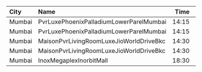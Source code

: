 | City   | Name                                    |  Time | Type         | Price | Capacity | Booked |
| :----- | :-------------------------------------- | ----: | :----------- | ----: | -------: | -----: |
| Mumbai | PvrLuxePhoenixPalladiumLowerParelMumbai | 14:15 | PrimePlus    |  450₹ |       15 |      0 |
| Mumbai | PvrLuxePhoenixPalladiumLowerParelMumbai | 14:15 | Prime        |  450₹ |        6 |      0 |
| Mumbai | MaisonPvrLivingRoomLuxeJioWorldDriveBkc | 14:30 | Luxe         |  700₹ |       32 |     16 |
| Mumbai | MaisonPvrLivingRoomLuxeJioWorldDriveBkc | 14:30 | LuxeSuperior |  700₹ |       12 |      7 |
| Mumbai | InoxMegaplexInorbitMall                 | 18:30 | Insignia     |  400₹ |       14 |      0 |